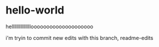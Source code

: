 # hello-world
hellllllllllllllloooooooooooooooooooo


i'm tryin to commit new edits with this branch, readme-edits
